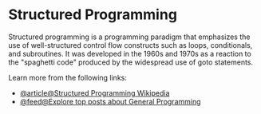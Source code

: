 # Structured Programming

Structured programming is a programming paradigm that emphasizes the use of well-structured control flow constructs such as loops, conditionals, and subroutines. It was developed in the 1960s and 1970s as a reaction to the "spaghetti code" produced by the widespread use of goto statements.

Learn more from the following links:

- [@article@Structured Programming Wikipedia](https://en.wikipedia.org/wiki/Structured_programming)
- [@feed@Explore top posts about General Programming](https://app.daily.dev/tags/general-programming?ref=roadmapsh)
